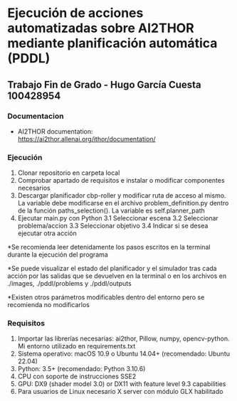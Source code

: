 # Ejecución de acciones automatizadas sobre AI2THOR mediante planificación automática (PDDL)

## Trabajo Fin de Grado - Hugo García Cuesta 100428954

### Documentacion
- AI2THOR documentation: https://ai2thor.allenai.org/ithor/documentation/

### Ejecución
1. Clonar repositorio en carpeta local
2. Comprobar apartado de requisitos e instalar o modificar componentes necesarios
3. Descargar planificador cbp-roller y modificar ruta de acceso al mismo. La variable debe modificarse en el archivo problem_definition.py dentro de la función paths_selection(). La variable es self.planner_path
4. Ejecutar main.py con Python
    3.1 Seleccionar escena
    3.2 Seleccionar problema/accion
    3.3 Seleccionar objetivo
    3.4 Indicar si se desea ejecutar otra acción

*Se recomienda leer detenidamente los pasos escritos en la terminal durante la ejecución del programa

*Se puede visualizar el estado del planificador y el simulador tras cada acción por las salidas que se devuelven en la terminal o en los archivos en ./images, ./pddl/problems y ./pddl/outputs

*Existen otros parámetros modificables dentro del entorno pero se recomienda no modificarlos

### Requisitos
1. Importar las librerías necesarias: ai2thor, Pillow, numpy, opencv-python. Mi entorno utilizado en requirements.txt
2. Sistema operativo: macOS 10.9 o Ubuntu 14.04+ (recomendado: Ubuntu 22.04)
3. Python: 3.5+ (recomendado: Python 3.10.6)
4. CPU con soporte de instrucciones SSE2
5. GPU: DX9 (shader model 3.0) or DX11 with feature level 9.3 capabilities
6. Para usuarios de Linux necesario X server con módulo GLX habilitado


